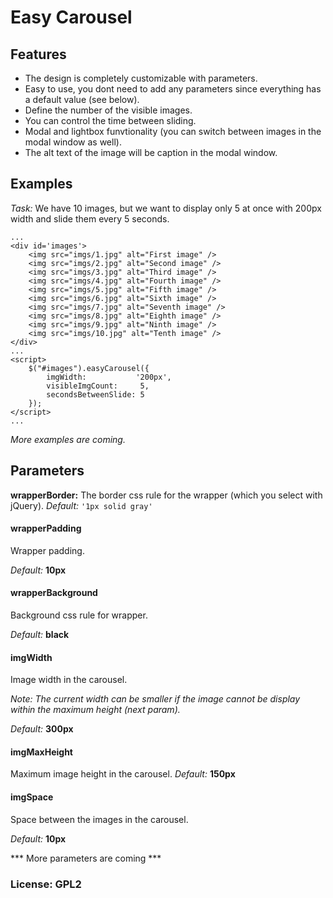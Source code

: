 Easy Carousel
===================

Features
-------------
  - The design is completely customizable with parameters.
  - Easy to use, you dont need to add any parameters since everything has a default value (see below).
  - Define the number of the visible images.
  - You can control the time between sliding.
  - Modal and lightbox funvtionality (you can switch between images in the modal window as well).
  - The alt text of the image will be caption in the modal window.

Examples
-------------
*Task:* We have 10 images, but we want to display only 5 at once with 200px width and slide them every 5 seconds.

```
...
<div id='images'>
    <img src="imgs/1.jpg" alt="First image" />
    <img src="imgs/2.jpg" alt="Second image" />
    <img src="imgs/3.jpg" alt="Third image" />
    <img src="imgs/4.jpg" alt="Fourth image" />
    <img src="imgs/5.jpg" alt="Fifth image" />
    <img src="imgs/6.jpg" alt="Sixth image" />
    <img src="imgs/7.jpg" alt="Seventh image" />
    <img src="imgs/8.jpg" alt="Eighth image" />
    <img src="imgs/9.jpg" alt="Ninth image" />
    <img src="imgs/10.jpg" alt="Tenth image" />
</div>
...
<script>
    $("#images").easyCarousel({
        imgWidth:           '200px',
        visibleImgCount:     5,
        secondsBetweenSlide: 5
    });
</script>
...
```
*More examples are coming.*

Parameters
-------------

**wrapperBorder:** The border css rule for the wrapper (which you select with jQuery).
*Default:*  `'1px solid gray'`

#### wrapperPadding
Wrapper padding.

*Default:*  **10px**

#### wrapperBackground
Background css rule for wrapper.

*Default:*  **black**

#### imgWidth
Image width in the carousel. 

*Note: The current width can be smaller if the image cannot be display within the maximum height (next param).*

*Default:*  **300px**

#### imgMaxHeight
Maximum image height in the carousel.
*Default:*  **150px**

#### imgSpace
Space between the images in the carousel.

*Default:*  **10px**

*** More parameters are coming ***


### License: GPL2
